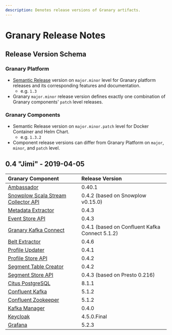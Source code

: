 ```yaml
---
description: Denotes release versions of Granary artifacts.
---
```


# Granary Release Notes

## Release Version Schema

### Granary Platform

* [Semantic Release](https://semver.org/) version on `major.minor` level for Granary platform releases and its corresponding features and documentation.
  * e.g. `1.3` 
* Granary `major.minor` release version defines exactly one combination of Granary components' `patch` level releases.

### Granary Components

* Semantic Release version on `major.minor.patch` level for Docker Container and Helm Chart.
  * e.g. `1.3.2` 
* Component release versions can differ from Granary Platform on `major`, `minor`, and `patch` level.

## 0.4 "Jimi" - 2019-04-05

| Granary Component | Release Version |
| :--- | :--- |
| [Ambassador](https://github.com/helm/charts/tree/master/stable/ambassador) | 0.40.1 |
| [Snowplow Scala Stream Collector API](installation/snowplow-scala-stream-collector.md) | 0.4.2 \(based on Snowplow v0.15.0\) |
| [Metadata Extractor](installation/metadata-extractor.md) | 0.4.3 |
| [Event Store API](installation/event-store-api.md) | 0.4.3 |
| [Granary Kafka Connect](installation/granary-kafka-connect.md) | 0.4.1 \(based on Confluent Kafka Connect 5.1.2\) |
| [Belt Extractor](installation/untitled.md) | 0.4.6 |
| [Profile Updater](installation/profile-updater.md) | 0.4.1 |
| [Profile Store API](installation/profile-store-api.md) | 0.4.2 |
| [Segment Table Creator](../developer-reference/dataflow/segment-store.md) | 0.4.2 |
| [Segment Store API](installation/segment-store-api.md) | 0.4.3 \(based on Presto 0.216\) |
| [Citus PostgreSQL](installation/citus-postgresql.md) | 8.1.1 |
| [Confluent Kafka](https://github.com/confluentinc/cp-helm-charts/tree/master/charts) | 5.1.2 |
| [Confluent Zookeeper](https://github.com/confluentinc/cp-helm-charts/tree/master/charts) | 5.1.2 |
| [Kafka Manager](installation/kafka-manager.md) | 0.4.0 |
| [Keycloak](https://github.com/helm/charts/tree/master/stable/keycloak) | 4.5.0.Final |
| [Grafana](https://github.com/helm/charts/tree/master/stable/grafana) | 5.2.3 |


